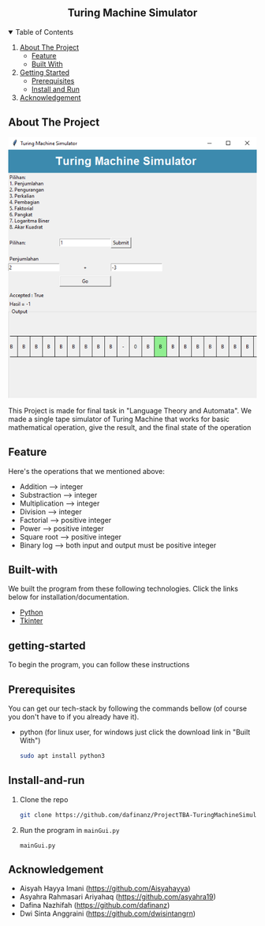 <!-- TITLE -->
<h2 align="center">Turing Machine Simulator</h2>

<details open="open">
  <summary>Table of Contents</summary>
  <ol>
    <li>
      <a href="#about-the-project">About The Project</a>
      <ul>
        <li><a href="#Feature">Feature</a></li>
        <li><a href="#Built-with">Built With</a></li>
      </ul>
    </li>
    <li>
      <a href="#getting-started">Getting Started</a>
      <ul>
        <li><a href="#Prerequisites">Prerequisites</a></li>
        <li><a href="#Install-and-run">Install and Run</a></li>
      </ul>
    </li>
    <li>
        <a href="#Acknowledgement">Acknowledgement</a>
    </li>
  </ol>
</details>

## About The Project

![GUI of this simulator][image-screenshot]

This Project is made for final task in "Language Theory and Automata". We made a single tape simulator of Turing Machine that works for basic mathematical operation, give the result, and the final state of the operation

## Feature

Here's the operations that we mentioned above:

- Addition --> integer
- Substraction --> integer
- Multiplication --> integer
- Division --> integer
- Factorial --> positive integer
- Power --> positive integer
- Square root --> positive integer
- Binary log --> both input and output must be positive integer

## Built-with

We built the program from these following technologies. Click the links below for installation/documentation.

- [Python](https://www.python.org/downloads/)
- [Tkinter](https://docs.python.org/3/library/tkinter.html)

## getting-started

To begin the program, you can follow these instructions

## Prerequisites
You can get our tech-stack by following the commands bellow (of course you don't have to if you already have it).

- python (for linux user, for windows just click the download link in "Built With")
  ```sh
  sudo apt install python3
  ```

## Install-and-run
1. Clone the repo
   ```sh
   git clone https://github.com/dafinanz/ProjectTBA-TuringMachineSimulator
   ```
2. Run the program in `mainGui.py`
   ```PY
   mainGui.py
   ```

## Acknowledgement
- Aisyah Hayya Imani (https://github.com/Aisyahayya)
- Asyahra Rahmasari Ariyahaq (https://github.com/asyahra19)
- Dafina Nazhifah (https://github.com/dafinanz)
- Dwi Sinta Anggraini (https://github.com/dwisintangrn)

[image-screenshot]: img/screenshot.png
